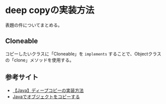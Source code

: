 # deep copyの実装方法
表題の件についてまとめる。

## Cloneable
コピーしたいクラスに「Cloneable」を `implements` することで、Objectクラスの「clone」メソッドを使用する。


## 参考サイト
* [【Java】ディープコピーの実装方法](https://medium-company.com/java-%E3%83%87%E3%82%A3%E3%83%BC%E3%83%97%E3%82%B3%E3%83%94%E3%83%BC/)
* [Javaでオブジェクトをコピーする](https://www.techiedelight.com/ja/copy-objects-in-java/)

